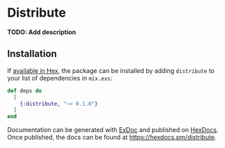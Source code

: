 # Distribute

**TODO: Add description**

## Installation

If [available in Hex](https://hex.pm/docs/publish), the package can be installed
by adding `distribute` to your list of dependencies in `mix.exs`:

```elixir
def deps do
  [
    {:distribute, "~> 0.1.0"}
  ]
end
```

Documentation can be generated with [ExDoc](https://github.com/elixir-lang/ex_doc)
and published on [HexDocs](https://hexdocs.pm). Once published, the docs can
be found at <https://hexdocs.pm/distribute>.

